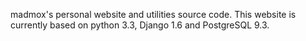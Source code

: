 madmox's personal website and utilities source code.
This website is currently based on python 3.3, Django 1.6 and PostgreSQL 9.3.